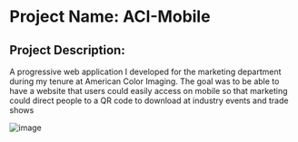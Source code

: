 # Project Name: ACI-Mobile

## Project Description: 
A progressive web application I developed for the marketing department during my tenure at American Color Imaging. The goal was to be able to have a website that users could easily access on mobile so that marketing could direct people to a QR code to download at industry events and trade shows

![image](https://github.com/user-attachments/assets/7f07aa6e-fb43-43a1-8e92-7930083cff96)
